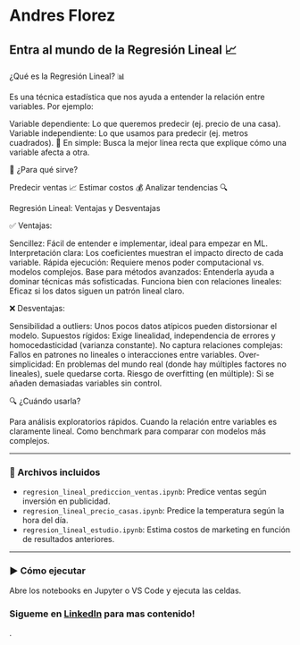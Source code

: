 # Andres Florez

## Entra al mundo de la Regresión Lineal 📈

¿Qué es la Regresión Lineal? 📊

Es una técnica estadística que nos ayuda a entender la relación entre variables. Por ejemplo:

Variable dependiente: Lo que queremos predecir (ej. precio de una casa).
Variable independiente: Lo que usamos para predecir (ej. metros cuadrados).
📌 En simple: Busca la mejor línea recta que explique cómo una variable afecta a otra.

🔹 ¿Para qué sirve?

Predecir ventas 📈
Estimar costos 💰
Analizar tendencias 🔍

Regresión Lineal: Ventajas y Desventajas

✅ Ventajas:

Sencillez: Fácil de entender e implementar, ideal para empezar en ML.
Interpretación clara: Los coeficientes muestran el impacto directo de cada variable.
Rápida ejecución: Requiere menos poder computacional vs. modelos complejos.
Base para métodos avanzados: Entenderla ayuda a dominar técnicas más sofisticadas.
Funciona bien con relaciones lineales: Eficaz si los datos siguen un patrón lineal claro.

❌ Desventajas:

Sensibilidad a outliers: Unos pocos datos atípicos pueden distorsionar el modelo.
Supuestos rígidos: Exige linealidad, independencia de errores y homocedasticidad (varianza constante).
No captura relaciones complejas: Fallos en patrones no lineales o interacciones entre variables.
Over-simplicidad: En problemas del mundo real (donde hay múltiples factores no lineales), suele quedarse corta.
Riesgo de overfitting (en múltiple): Si se añaden demasiadas variables sin control.

🔍 ¿Cuándo usarla?

Para análisis exploratorios rápidos.
Cuando la relación entre variables es claramente lineal.
Como benchmark para comparar con modelos más complejos.

---

### 📂 Archivos incluidos
- `regresion_lineal_prediccion_ventas.ipynb`: Predice ventas según inversión en publicidad.
- `regresion_lineal_precio_casas.ipynb`: Predice la temperatura según la hora del día.
- `regresion_lineal_estudio.ipynb`: Estima costos de marketing en función de resultados anteriores.

---

### ▶️ Cómo ejecutar
Abre los notebooks en Jupyter o VS Code y ejecuta las celdas.

### Sigueme en [LinkedIn](https://www.linkedin.com/in/jose-andres-florez-gutierrez/) para mas contenido! 
.
 

